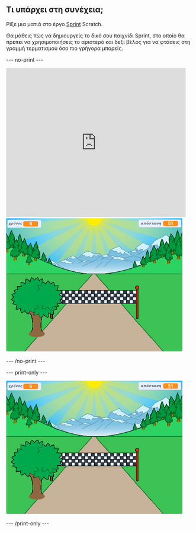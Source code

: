 ## Τι υπάρχει στη συνέχεια;

Ρίξε μια ματιά στο έργο [Sprint](https://projects.raspberrypi.org/en/projects/sprint) Scratch.

Θα μάθεις πώς να δημιουργείς το δικό σου παιχνίδι Sprint, στο οποίο θα πρέπει να χρησιμοποιήσεις το αριστερό και δεξί βέλος για να φτάσεις στη γραμμή τερματισμού όσο πιο γρήγορα μπορείς.

--- no-print ---

<div class="scratch-preview">
  <iframe allowtransparency="true" width="485" height="402" src="https://scratch.mit.edu/projects/embed/298930696/?autostart=false" frameborder="0" scrolling="no"></iframe>
  <img src="images/sprint-final.png">
</div>

--- /no-print ---

--- print-only ---

![ολοκληρωμένο έργο](images/sprint-final.png)

--- /print-only ---